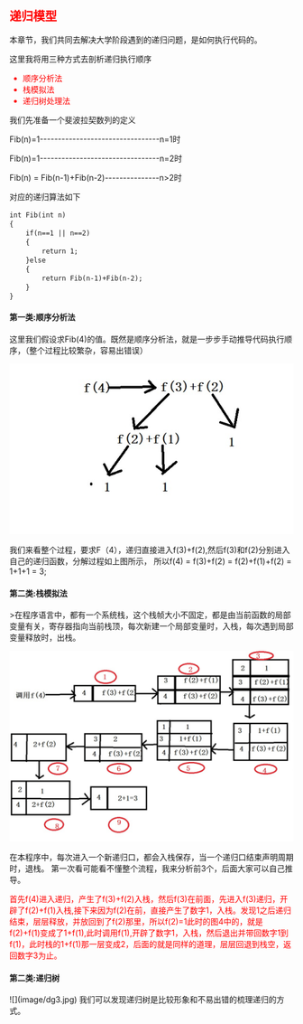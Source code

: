 <h2 style="color: red">递归模型</h2>
本章节，我们共同去解决大学阶段遇到的递归问题，是如何执行代码的。

这里我将用三种方式去剖析递归执行顺序

<ul>
	<li style="color:red">顺序分析法</li>
	<li style="color:red">栈模拟法</li>
	<li style="color:red">递归树处理法</li>
</ul>

我们先准备一个斐波拉契数列的定义

Fib(n)=1---------------------------------n=1时                  
	
Fib(n)=1---------------------------------n=2时                      

Fib(n) = Fib(n-1)+Fib(n-2)---------------n>2时


对应的递归算法如下

	int Fib(int n)
	{
		if(n==1 || n==2)
		{
			return 1;
		}else
		{
			return Fib(n-1)+Fib(n-2);
		}
	}


<h4>第一类:顺序分析法</h4>

这里我们假设求Fib(4)的值。既然是顺序分析法，就是一步步手动推导代码执行顺序，（整个过程比较繁杂，容易出错误）

![](image/dg1.jpg)

我们来看整个过程，要求F（4），递归直接进入f(3)+f(2),然后f(3)和f(2)分别进入自己的递归函数，分解过程如上图所示，
所以f(4) = f(3)+f(2) = f(2)+f(1)+f(2) = 1+1+1 = 3;



<h4>第二类:栈模拟法</h4>
>在程序语言中，都有一个系统栈，这个栈帧大小不固定，都是由当前函数的局部变量有关，寄存器指向当前栈顶，每次新建一个局部变量时，入栈，每次遇到局部变量释放时，出栈。

![](image/dg2.jpg)


在本程序中，每次进入一个新递归口，都会入栈保存，当一个递归口结束声明周期时，退栈。
第一次看可能看不懂整个流程，我来分析前3个，后面大家可以自己推导。
<p style="color:red">首先f(4)进入递归，产生了f(3)+f(2)入栈，然后f(3)在前面，先进入f(3)递归，开辟了f(2)+f(1)入栈,接下来因为f(2)在前，直接产生了数字1，入栈。发现1之后递归结束，层层释放，并放回到了f(2)那里，所以f(2)=1此时的图4中的，就是f(2)+f(1)变成了1+f(1),此时调用f(1),开辟了数字1，入栈，然后退出并带回数字1到f(1)，此时栈的1+f(1)那一层变成2，后面的就是同样的道理，层层回退到栈空，返回数字3为止。</p>

<h4>第二类:递归树</h4>
![](image/dg3.jpg)
我们可以发现递归树是比较形象和不易出错的梳理递归的方式。






